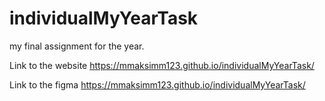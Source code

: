 # individualMyYearTask
my final assignment for the year.

Link to the website https://mmaksimm123.github.io/individualMyYearTask/

Link to the figma https://mmaksimm123.github.io/individualMyYearTask/
